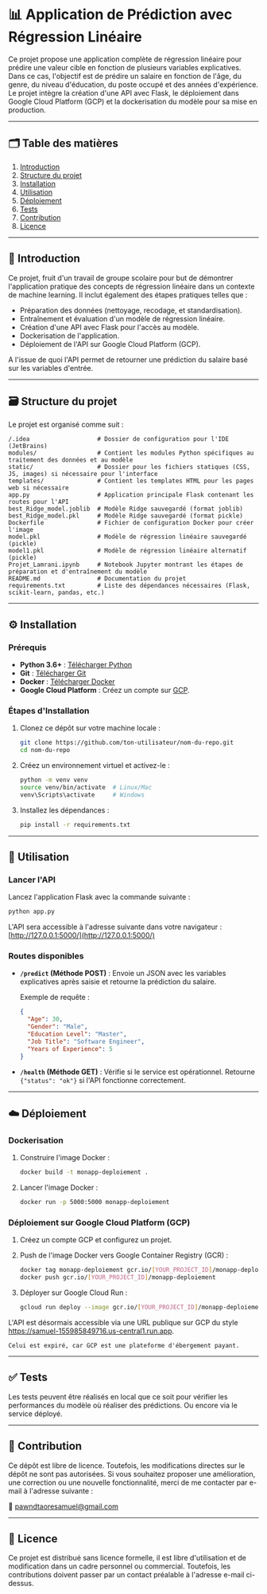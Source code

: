 
# 📊 Application de Prédiction avec Régression Linéaire

Ce projet propose une application complète de régression linéaire pour prédire une valeur cible en fonction de plusieurs variables explicatives. Dans ce cas, l'objectif est de prédire un salaire en fonction de l'âge, du genre, du niveau d'éducation, du poste occupé et des années d'expérience. Le projet intègre la création d'une API avec Flask, le déploiement dans Google Cloud Platform (GCP) et la dockerisation du modèle pour sa mise en production.

---

## 🗂️ Table des matières

1. [Introduction](#-introduction)
2. [Structure du projet](#-structure-du-projet)
3. [Installation](#-installation)
4. [Utilisation](#-utilisation)
5. [Déploiement](#-déploiement)
6. [Tests](#-tests)
7. [Contribution](#-contribution)
8. [Licence](#-licence)

---

## 🧠 Introduction

Ce projet, fruit d'un travail de groupe scolaire pour but de démontrer l'application pratique des concepts de régression linéaire dans un contexte de machine learning. Il inclut également des étapes pratiques telles que :

- Préparation des données (nettoyage, recodage, et standardisation).
- Entraînement et évaluation d'un modèle de régression linéaire.
- Création d'une API avec Flask pour l'accès au modèle.
- Dockerisation de l'application.
- Déploiement de l'API sur Google Cloud Platform (GCP).

A l'issue de quoi l'API permet de retourner une prédiction du salaire basé sur les variables d'entrée.

---

## 🗃️ Structure du projet

Le projet est organisé comme suit :

```
/.idea                   # Dossier de configuration pour l'IDE (JetBrains)
modules/                 # Contient les modules Python spécifiques au traitement des données et au modèle
static/                  # Dossier pour les fichiers statiques (CSS, JS, images) si nécessaire pour l'interface
templates/               # Contient les templates HTML pour les pages web si nécessaire
app.py                   # Application principale Flask contenant les routes pour l'API
best_Ridge_model.joblib  # Modèle Ridge sauvegardé (format joblib)
best_Ridge_model.pkl     # Modèle Ridge sauvegardé (format pickle)
Dockerfile               # Fichier de configuration Docker pour créer l'image
model.pkl                # Modèle de régression linéaire sauvegardé (pickle)
model1.pkl               # Modèle de régression linéaire alternatif (pickle)
Projet_Lamrani.ipynb     # Notebook Jupyter montrant les étapes de préparation et d'entraînement du modèle
README.md                # Documentation du projet
requirements.txt         # Liste des dépendances nécessaires (Flask, scikit-learn, pandas, etc.)
```

---

## ⚙️ Installation

### Prérequis

- **Python 3.6+** : [Télécharger Python](https://www.python.org/downloads/)
- **Git** : [Télécharger Git](https://git-scm.com/downloads)
- **Docker** : [Télécharger Docker](https://www.docker.com/products/docker-desktop)
- **Google Cloud Platform** : Créez un compte sur [GCP](https://cloud.google.com/).

### Étapes d'Installation

1. Clonez ce dépôt sur votre machine locale :

   ```bash
   git clone https://github.com/ton-utilisateur/nom-du-repo.git
   cd nom-du-repo
   ```

2. Créez un environnement virtuel et activez-le :

   ```bash
   python -m venv venv
   source venv/bin/activate  # Linux/Mac
   venv\Scripts\activate     # Windows
   ```

3. Installez les dépendances :

   ```bash
   pip install -r requirements.txt
   ```

---

## 🚀 Utilisation

### Lancer l'API

Lancez l'application Flask avec la commande suivante :

```bash
python app.py
```

L'API sera accessible à l'adresse suivante dans votre navigateur : [http://127.0.0.1:5000/](http://127.0.0.1:5000/)

### Routes disponibles

- **`/predict` (Méthode POST)** : Envoie un JSON avec les variables explicatives après saisie et retourne la prédiction du salaire.

  Exemple de requête :

  ```json
  {
    "Age": 30,
    "Gender": "Male",
    "Education Level": "Master",
    "Job Title": "Software Engineer",
    "Years of Experience": 5
  }
  ```

- **`/health` (Méthode GET)** : Vérifie si le service est opérationnel. Retourne `{"status": "ok"}` si l'API fonctionne correctement.

---

## ☁️ Déploiement

### Dockerisation

1. Construire l'image Docker :

   ```bash
   docker build -t monapp-deploiement .
   ```

2. Lancer l'image Docker :

   ```bash
   docker run -p 5000:5000 monapp-deploiement
   ```

### Déploiement sur Google Cloud Platform (GCP)

1. Créez un compte GCP et configurez un projet.

2. Push de l'image Docker vers Google Container Registry (GCR) :

   ```bash
   docker tag monapp-deploiement gcr.io/[YOUR_PROJECT_ID]/monapp-deploiement
   docker push gcr.io/[YOUR_PROJECT_ID]/monapp-deploiement
   ```

3. Déployer sur Google Cloud Run :

   ```bash
   gcloud run deploy --image gcr.io/[YOUR_PROJECT_ID]/monapp-deploiement --platform managed
   ```

L'API est désormais accessible via une URL publique sur GCP du style https://samuel-155985849716.us-central1.run.app.
    
    Celui est expiré, car GCP est une plateforme d'ébergement payant.
---

## ✅ Tests

Les tests peuvent être réalisés en local que ce soit pour vérifier les performances du modèle où réaliser des prédictions. Ou encore via le service déployé.   


---

## 🤝 Contribution

Ce dépôt est libre de licence. Toutefois, les modifications directes sur le dépôt ne sont pas autorisées. Si vous souhaitez proposer une amélioration, une correction ou une nouvelle fonctionnalité, merci de me contacter par e-mail à l'adresse suivante :

📧 pawndtaoresamuel@gmail.com

---

## 📄 Licence

Ce projet est distribué sans licence formelle, il est libre d'utilisation et de modification dans un cadre personnel ou commercial. Toutefois, les contributions doivent passer par un contact préalable à l'adresse e-mail ci-dessus.
